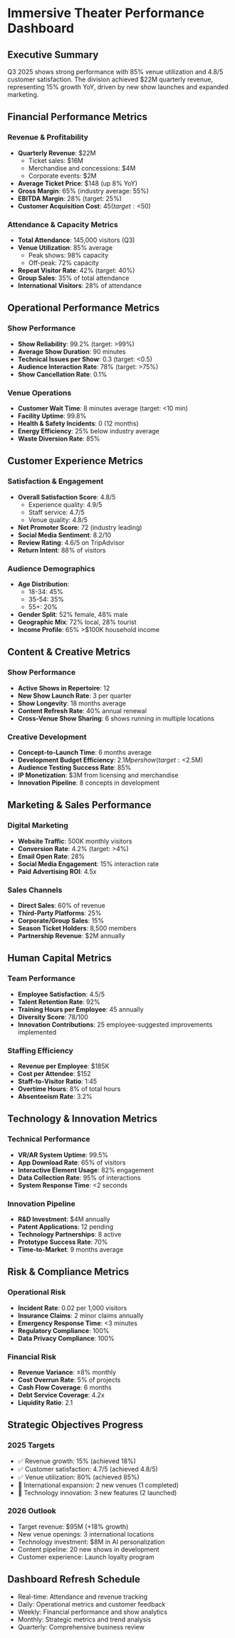 # Immersive Theater Performance Dashboard

## Executive Summary
Q3 2025 shows strong performance with 85% venue utilization and 4.8/5 customer satisfaction. The division achieved $22M quarterly revenue, representing 15% growth YoY, driven by new show launches and expanded marketing.

## Financial Performance Metrics

### Revenue & Profitability
- **Quarterly Revenue**: $22M
  - Ticket sales: $16M
  - Merchandise and concessions: $4M
  - Corporate events: $2M
- **Average Ticket Price**: $148 (up 8% YoY)
- **Gross Margin**: 65% (industry average: 55%)
- **EBITDA Margin**: 28% (target: 25%)
- **Customer Acquisition Cost**: $45 (target: <$50)

### Attendance & Capacity Metrics
- **Total Attendance**: 145,000 visitors (Q3)
- **Venue Utilization**: 85% average
  - Peak shows: 98% capacity
  - Off-peak: 72% capacity
- **Repeat Visitor Rate**: 42% (target: 40%)
- **Group Sales**: 35% of total attendance
- **International Visitors**: 28% of attendance

## Operational Performance Metrics

### Show Performance
- **Show Reliability**: 99.2% (target: >99%)
- **Average Show Duration**: 90 minutes
- **Technical Issues per Show**: 0.3 (target: <0.5)
- **Audience Interaction Rate**: 78% (target: >75%)
- **Show Cancellation Rate**: 0.1%

### Venue Operations
- **Customer Wait Time**: 8 minutes average (target: <10 min)
- **Facility Uptime**: 99.8%
- **Health & Safety Incidents**: 0 (12 months)
- **Energy Efficiency**: 25% below industry average
- **Waste Diversion Rate**: 85%

## Customer Experience Metrics

### Satisfaction & Engagement
- **Overall Satisfaction Score**: 4.8/5
  - Experience quality: 4.9/5
  - Staff service: 4.7/5
  - Venue quality: 4.8/5
- **Net Promoter Score**: 72 (industry leading)
- **Social Media Sentiment**: 8.2/10
- **Review Rating**: 4.6/5 on TripAdvisor
- **Return Intent**: 88% of visitors

### Audience Demographics
- **Age Distribution**:
  - 18-34: 45%
  - 35-54: 35%
  - 55+: 20%
- **Gender Split**: 52% female, 48% male
- **Geographic Mix**: 72% local, 28% tourist
- **Income Profile**: 65% >$100K household income

## Content & Creative Metrics

### Show Performance
- **Active Shows in Repertoire**: 12
- **New Show Launch Rate**: 3 per quarter
- **Show Longevity**: 18 months average
- **Content Refresh Rate**: 40% annual renewal
- **Cross-Venue Show Sharing**: 6 shows running in multiple locations

### Creative Development
- **Concept-to-Launch Time**: 6 months average
- **Development Budget Efficiency**: $2.1M per show (target: <$2.5M)
- **Audience Testing Success Rate**: 85%
- **IP Monetization**: $3M from licensing and merchandise
- **Innovation Pipeline**: 8 concepts in development

## Marketing & Sales Performance

### Digital Marketing
- **Website Traffic**: 500K monthly visitors
- **Conversion Rate**: 4.2% (target: >4%)
- **Email Open Rate**: 28%
- **Social Media Engagement**: 15% interaction rate
- **Paid Advertising ROI**: 4.5x

### Sales Channels
- **Direct Sales**: 60% of revenue
- **Third-Party Platforms**: 25%
- **Corporate/Group Sales**: 15%
- **Season Ticket Holders**: 8,500 members
- **Partnership Revenue**: $2M annually

## Human Capital Metrics

### Team Performance
- **Employee Satisfaction**: 4.5/5
- **Talent Retention Rate**: 92%
- **Training Hours per Employee**: 45 annually
- **Diversity Score**: 78/100
- **Innovation Contributions**: 25 employee-suggested improvements implemented

### Staffing Efficiency
- **Revenue per Employee**: $185K
- **Cost per Attendee**: $152
- **Staff-to-Visitor Ratio**: 1:45
- **Overtime Hours**: 8% of total hours
- **Absenteeism Rate**: 3.2%

## Technology & Innovation Metrics

### Technical Performance
- **VR/AR System Uptime**: 99.5%
- **App Download Rate**: 65% of visitors
- **Interactive Element Usage**: 82% engagement
- **Data Collection Rate**: 95% of interactions
- **System Response Time**: <2 seconds

### Innovation Pipeline
- **R&D Investment**: $4M annually
- **Patent Applications**: 12 pending
- **Technology Partnerships**: 8 active
- **Prototype Success Rate**: 70%
- **Time-to-Market**: 9 months average

## Risk & Compliance Metrics

### Operational Risk
- **Incident Rate**: 0.02 per 1,000 visitors
- **Insurance Claims**: 2 minor claims annually
- **Emergency Response Time**: <3 minutes
- **Regulatory Compliance**: 100%
- **Data Privacy Compliance**: 100%

### Financial Risk
- **Revenue Variance**: ±8% monthly
- **Cost Overrun Rate**: 5% of projects
- **Cash Flow Coverage**: 6 months
- **Debt Service Coverage**: 4.2x
- **Liquidity Ratio**: 2.1

## Strategic Objectives Progress

### 2025 Targets
- ✅ Revenue growth: 15% (achieved 18%)
- ✅ Customer satisfaction: 4.7/5 (achieved 4.8/5)
- ✅ Venue utilization: 80% (achieved 85%)
- 🔄 International expansion: 2 new venues (1 completed)
- 🔄 Technology innovation: 3 new features (2 launched)

### 2026 Outlook
- Target revenue: $95M (+18% growth)
- New venue openings: 3 international locations
- Technology investment: $8M in AI personalization
- Content pipeline: 20 new shows in development
- Customer experience: Launch loyalty program

## Dashboard Refresh Schedule
- Real-time: Attendance and revenue tracking
- Daily: Operational metrics and customer feedback
- Weekly: Financial performance and show analytics
- Monthly: Strategic metrics and trend analysis
- Quarterly: Comprehensive business review